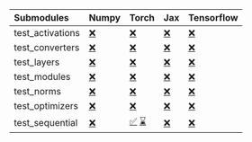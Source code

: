 | Submodules       | Numpy                                                                                                                           | Torch                                                                                                                                                                                                                                                             | Jax                                                                                                                             | Tensorflow                                                                                                                      |
|:-----------------|:--------------------------------------------------------------------------------------------------------------------------------|:------------------------------------------------------------------------------------------------------------------------------------------------------------------------------------------------------------------------------------------------------------------|:--------------------------------------------------------------------------------------------------------------------------------|:--------------------------------------------------------------------------------------------------------------------------------|
| test_activations | <a href="https://github.com/unifyai/ivy/runs/8079504177?check_suite_focus=true" rel="noopener noreferrer" target="_blank">❌</a> | <a href="https://github.com/unifyai/ivy/runs/8079505235?check_suite_focus=true" rel="noopener noreferrer" target="_blank">❌</a>                                                                                                                                   | <a href="https://github.com/unifyai/ivy/runs/8079506192?check_suite_focus=true" rel="noopener noreferrer" target="_blank">❌</a> | <a href="https://github.com/unifyai/ivy/runs/8079507094?check_suite_focus=true" rel="noopener noreferrer" target="_blank">❌</a> |
| test_converters  | <a href="https://github.com/unifyai/ivy/runs/8079504316?check_suite_focus=true" rel="noopener noreferrer" target="_blank">❌</a> | <a href="https://github.com/unifyai/ivy/runs/8079505360?check_suite_focus=true" rel="noopener noreferrer" target="_blank">❌</a>                                                                                                                                   | <a href="https://github.com/unifyai/ivy/runs/8079506328?check_suite_focus=true" rel="noopener noreferrer" target="_blank">❌</a> | <a href="https://github.com/unifyai/ivy/runs/8079507254?check_suite_focus=true" rel="noopener noreferrer" target="_blank">❌</a> |
| test_layers      | <a href="https://github.com/unifyai/ivy/runs/8079504495?check_suite_focus=true" rel="noopener noreferrer" target="_blank">❌</a> | <a href="https://github.com/unifyai/ivy/runs/8079505470?check_suite_focus=true" rel="noopener noreferrer" target="_blank">❌</a>                                                                                                                                   | <a href="https://github.com/unifyai/ivy/runs/8079506437?check_suite_focus=true" rel="noopener noreferrer" target="_blank">❌</a> | <a href="https://github.com/unifyai/ivy/runs/8079507358?check_suite_focus=true" rel="noopener noreferrer" target="_blank">❌</a> |
| test_modules     | <a href="https://github.com/unifyai/ivy/runs/8079504681?check_suite_focus=true" rel="noopener noreferrer" target="_blank">❌</a> | <a href="https://github.com/unifyai/ivy/runs/8079505648?check_suite_focus=true" rel="noopener noreferrer" target="_blank">❌</a>                                                                                                                                   | <a href="https://github.com/unifyai/ivy/runs/8079506549?check_suite_focus=true" rel="noopener noreferrer" target="_blank">❌</a> | <a href="https://github.com/unifyai/ivy/runs/8079507498?check_suite_focus=true" rel="noopener noreferrer" target="_blank">❌</a> |
| test_norms       | <a href="https://github.com/unifyai/ivy/runs/8079504834?check_suite_focus=true" rel="noopener noreferrer" target="_blank">❌</a> | <a href="https://github.com/unifyai/ivy/runs/8079505782?check_suite_focus=true" rel="noopener noreferrer" target="_blank">❌</a>                                                                                                                                   | <a href="https://github.com/unifyai/ivy/runs/8079506695?check_suite_focus=true" rel="noopener noreferrer" target="_blank">❌</a> | <a href="https://github.com/unifyai/ivy/runs/8079507605?check_suite_focus=true" rel="noopener noreferrer" target="_blank">❌</a> |
| test_optimizers  | <a href="https://github.com/unifyai/ivy/runs/8079504999?check_suite_focus=true" rel="noopener noreferrer" target="_blank">❌</a> | <a href="https://github.com/unifyai/ivy/runs/8079505910?check_suite_focus=true" rel="noopener noreferrer" target="_blank">❌</a>                                                                                                                                   | <a href="https://github.com/unifyai/ivy/runs/8079506794?check_suite_focus=true" rel="noopener noreferrer" target="_blank">❌</a> | <a href="https://github.com/unifyai/ivy/runs/8079507731?check_suite_focus=true" rel="noopener noreferrer" target="_blank">❌</a> |
| test_sequential  | <a href="https://github.com/unifyai/ivy/runs/8079505121?check_suite_focus=true" rel="noopener noreferrer" target="_blank">❌</a> | <a href="https://github.com/unifyai/ivy/runs/8077788795?check_suite_focus=true" rel="noopener noreferrer" target="_blank">✅</a>   <a href="https://github.com/unifyai/ivy/runs/8079506052?check_suite_focus=true" rel="noopener noreferrer" target="_blank">⌛</a> | <a href="https://github.com/unifyai/ivy/runs/8079506964?check_suite_focus=true" rel="noopener noreferrer" target="_blank">❌</a> | <a href="https://github.com/unifyai/ivy/runs/8079507856?check_suite_focus=true" rel="noopener noreferrer" target="_blank">❌</a> |
